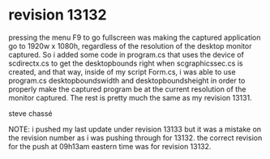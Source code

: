 # revision 13132

pressing the menu F9 to go fullscreen was making the captured application go to 1920w x 1080h, regardless of the resolution of the desktop monitor captured. So i added some code in program.cs that uses the device of scdirectx.cs to get the desktopbounds right when scgraphicssec.cs is created, and that way, inside of my script Form.cs, i was able to use program.cs desktopboundswidth and desktopboundsheight in order to properly make the captured program be at the current resolution of the monitor captured. The rest is pretty much the same as my revision 13131.

steve chassé 

NOTE: i pushed my last update under revision 13133 but it was a mistake on the revision number as i was pushing through for 13132. the correct revision for the push at 09h13am eastern time was for revision 13132. 
